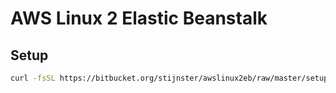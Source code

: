 # AWS Linux 2 Elastic Beanstalk

## Setup

```bash
curl -fsSL https://bitbucket.org/stijnster/awslinux2eb/raw/master/setup.sh | bash
```
